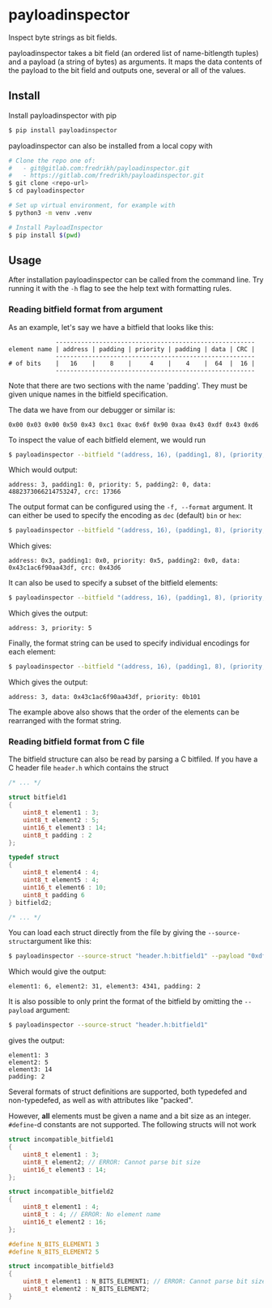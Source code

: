 # payloadinspector

Inspect byte strings as bit fields.

payloadinspector takes a bit field (an ordered list of name-bitlength tuples) and a payload (a string of bytes) as arguments. It maps the data contents of the payload to the bit field and outputs one, several or all of the values.

## Install

Install payloadinspector with pip

```bash
$ pip install payloadinspector
```

payloadinspector can also be installed from a local copy with

```bash
# Clone the repo one of:
#   - git@gitlab.com:fredrikh/payloadinspector.git
#   - https://gitlab.com/fredrikh/payloadinspector.git
$ git clone <repo-url>
$ cd payloadinspector

# Set up virtual environment, for example with
$ python3 -m venv .venv

# Install PayloadInspector
$ pip install $(pwd)
```

## Usage

After installation payloadinspector can be called from the command line.
Try running it with the `-h` flag to see the help text with formatting rules.

### Reading bitfield format from argument

As an example, let's say we have a bitfield that looks like this:

```
             -------------------------------------------------------
element name | address | padding | priority | padding | data | CRC |
             -------------------------------------------------------
# of bits    |   16    |    8    |     4    |    4    |  64  |  16 |
             -------------------------------------------------------
```

Note that there are two sections with the name 'padding'.
They must be given unique names in the bitfield specification.

The data we have from our debugger or similar is:

```0x00 0x03 0x00 0x50 0x43 0xc1 0xac 0x6f 0x90 0xaa 0x43 0xdf 0x43 0xd6```

To inspect the value of each bitfield element, we would run

```bash
$ payloadinspector --bitfield "(address, 16), (padding1, 8), (priority, 4), (padding2, 4), (data, 64), (crc, 16)" --payload "0x00 0x03 0x00 0x50 0x43 0xc1 0xac 0x6f 0x90 0xaa 0x43 0xdf 0x43 0xd6"
```
Which would output:

```
address: 3, padding1: 0, priority: 5, padding2: 0, data: 4882373066214753247, crc: 17366
```

The output format can be configured using the `-f, --format` argument. It can either be used to specify the encoding as `dec` (default) `bin` or `hex`:

```bash
$ payloadinspector --bitfield "(address, 16), (padding1, 8), (priority, 4), (padding2, 4), (data, 64), (crc, 16)" --payload "0x00 0x03 0x00 0x50 0x43 0xc1 0xac 0x6f 0x90 0xaa 0x43 0xdf 0x43 0xd6" --format hex
```
Which gives:
```
address: 0x3, padding1: 0x0, priority: 0x5, padding2: 0x0, data: 0x43c1ac6f90aa43df, crc: 0x43d6
```
It can also be used to specify a subset of the bitfield elements:
```bash
$ payloadinspector --bitfield "(address, 16), (padding1, 8), (priority, 4), (padding2, 4), (data, 64), (crc, 16)" --payload "0x00 0x03 0x00 0x50 0x43 0xc1 0xac 0x6f 0x90 0xaa 0x43 0xdf 0x43 0xd6" --format "address, priority"
```
Which gives the output:
```
address: 3, priority: 5
```

Finally, the format string can be used to specify individual encodings for each element:
```bash
$ payloadinspector --bitfield "(address, 16), (padding1, 8), (priority, 4), (padding2, 4), (data, 64), (crc, 16)" --payload "0x00 0x03 0x00 0x50 0x43 0xc1 0xac 0x6f 0x90 0xaa 0x43 0xdf 0x43 0xd6" --format "address,  data:hex, priority:bin"
```
Which gives the output:
```
address: 3, data: 0x43c1ac6f90aa43df, priority: 0b101
```
The example above also shows that the order of the elements can be rearranged with the format string.

### Reading bitfield format from C file
The bitfield structure can also be read by parsing a C bitfiled.
If you have a C header file `header.h` which contains the struct

```C
/* ... */

struct bitfield1
{
    uint8_t element1 : 3;
    uint8_t element2 : 5;
    uint16_t element3 : 14;
    uint8_t padding : 2
};

typedef struct
{
    uint8_t element4 : 4;
    uint8_t element5 : 4;
    uint16_t element6 : 10;
    uint8_t padding 6
} bitfield2;

/* ... */
```

You can load each struct directly from the file by giving the `--source-struct`argument like this:

```bash
$ payloadinspector --source-struct "header.h:bitfield1" --payload "0xdf 0x43 0xd6"
```
Which would give the output:
```
element1: 6, element2: 31, element3: 4341, padding: 2
```

It is also possible to only print the format of the bitfield by omitting the `--payload` argument:

```bash
$ payloadinspector --source-struct "header.h:bitfield1"
```
gives the output:
```
element1: 3
element2: 5
element3: 14
padding: 2
```

Several formats of struct definitions are supported, both typedefed and non-typedefed, as well as with attributes like "packed".

However, **all** elements must be given a name and a bit size as an integer. `#define`-d constants are not supported. The following structs will not work

```C
struct incompatible_bitfield1
{
    uint8_t element1 : 3;
    uint8_t element2; // ERROR: Cannot parse bit size
    uint16_t element3 : 14;
};

struct incompatible_bitfield2
{
    uint8_t element1 : 4;
    uint8_t : 4; // ERROR: No element name
    uint16_t element2 : 16;
};

#define N_BITS_ELEMENT1 3
#define N_BITS_ELEMENT2 5

struct incompatible_bitfield3
{
    uint8_t element1 : N_BITS_ELEMENT1; // ERROR: Cannot parse bit size
    uint8_t element2 : N_BITS_ELEMENT2;
}
```
